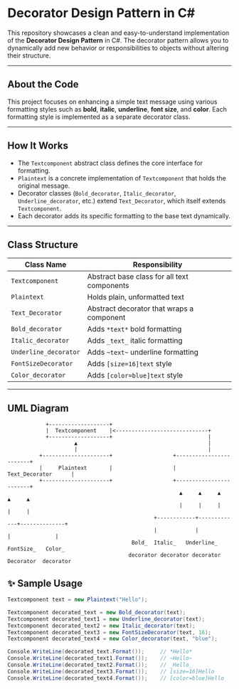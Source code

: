 #  Decorator Design Pattern in C#

This repository showcases a clean and easy-to-understand implementation of the **Decorator Design Pattern** in C#. The decorator pattern allows you to dynamically add new behavior or responsibilities to objects without altering their structure.

---

##  About the Code

This project focuses on enhancing a simple text message using various formatting styles such as **bold**, **italic**, **underline**, **font size**, and **color**. Each formatting style is implemented as a separate decorator class.

---

##  How It Works

- The `Textcomponent` abstract class defines the core interface for formatting.
- `Plaintext` is a concrete implementation of `Textcomponent` that holds the original message.
- Decorator classes (`Bold_decorator`, `Italic_decorator`, `Underline_decorator`, etc.) extend `Text_Decorator`, which itself extends `Textcomponent`.
- Each decorator adds its specific formatting to the base text dynamically.

---

##  Class Structure

| Class Name            | Responsibility                             |
|-----------------------|--------------------------------------------|
| `Textcomponent`       | Abstract base class for all text components |
| `Plaintext`           | Holds plain, unformatted text              |
| `Text_Decorator`      | Abstract decorator that wraps a component  |
| `Bold_decorator`      | Adds `*text*` bold formatting              |
| `Italic_decorator`    | Adds `_text_` italic formatting            |
| `Underline_decorator` | Adds `~text~` underline formatting         |
| `FontSizeDecorator`   | Adds `[size=16]text` style                 |
| `Color_decorator`     | Adds `[color=blue]text` style              |

---

##  UML Diagram

```plaintext
            +-------------------+
            |  Textcomponent    |<-----------------------------+
            +-------------------+                              |
                     ▲                                         |
                     |                                         |
          +---------------------+                   +------------------------+
          |     Plaintext       |                   |    Text_Decorator      |
          +---------------------+                   +------------------------+
                                                      ▲     ▲     ▲     ▲     ▲
                                                      |     |     |     |     |
                                              +------------+-------------+--------------+
                                              |            |             |              |
                                       Bold_  Italic_   Underline_   FontSize_   Color_
                                      decorator decorator decorator  Decorator  decorator

```
## ✨ Sample Usage

```csharp
Textcomponent text = new Plaintext("Hello");

Textcomponent decorated_text = new Bold_decorator(text);
Textcomponent decorated_text1 = new Underline_decorator(text);
Textcomponent decorated_text2 = new Italic_decorator(text);
Textcomponent decorated_text3 = new FontSizeDecorator(text, 16);
Textcomponent decorated_text4 = new Color_decorator(text, "blue");

Console.WriteLine(decorated_text.Format());     // *Hello*
Console.WriteLine(decorated_text1.Format());    // ~Hello~
Console.WriteLine(decorated_text2.Format());    // _Hello_
Console.WriteLine(decorated_text3.Format());    // [size=16]Hello
Console.WriteLine(decorated_text4.Format());    // [color=blue]Hello
